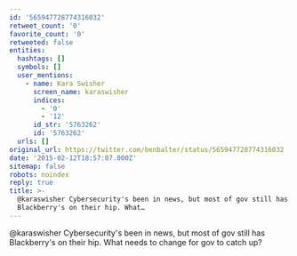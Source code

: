 ```yaml
---
id: '565947728774316032'
retweet_count: '0'
favorite_count: '0'
retweeted: false
entities:
  hashtags: []
  symbols: []
  user_mentions:
    - name: Kara Swisher
      screen_name: karaswisher
      indices:
        - '0'
        - '12'
      id_str: '5763262'
      id: '5763262'
  urls: []
original_url: https://twitter.com/benbalter/status/565947728774316032
date: '2015-02-12T18:57:07.000Z'
sitemap: false
robots: noindex
reply: true
title: >-
  @karaswisher Cybersecurity's been in news, but most of gov still has
  Blackberry's on their hip. What…
---
```


@karaswisher Cybersecurity's been in news, but most of gov still has Blackberry's on their hip. What needs to change for gov to catch up?